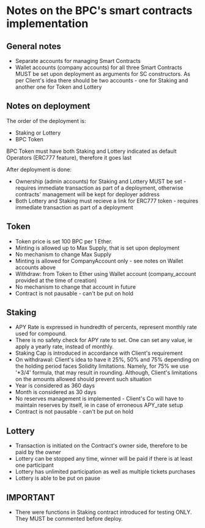 # Notes on the BPC's smart contracts implementation

## General notes
- Separate accounts for managing Smart Contracts
- Wallet accounts (company accounts) for all three Smart Contracts MUST be set upon deployment as arguments for SC constructors. As per Client's idea there should be two accounts - one for Staking and another one for Token and Lottery

## Notes on deployment
The order of the deployment is:
- Staking or Lottery
- BPC Token

BPC Token must have both Staking and Lottery indicated as default Operators (ERC777 feature), therefore it goes last

After deployment is done:
- Ownership (admin accounts) for Staking and Lottery MUST be set - requires immediate transaction as part of a deployment, otherwise contracts' management will be kept for deployer address 
- Both Lottery and Staking must recieve a link for ERC777 token - requires immediate transaction as part of a deployment 

## Token
- Token price is set 100 BPC per 1 Ether.
- Minting is allowed up to Max Supply, that is set upon deployment
- No mechanism to change Max Supply
- Minting is allowed for CompanyAccount only - see notes on Wallet accounts above
- Withdraw: from Token to Ether using Wallet account (company_account provided at the time of creation)
- No mechanism to change that account in future
- Contract is not pausable - can't be put on hold

## Staking
- APY Rate is expressed in hundredth of percents, represent monthly rate used for compound.
- There is no safety check for APY rate to set. One can set any value, ie apply a yearly rate, instead of monthly. 
- Staking Cap is introduced in accordance with Client's requirement
- On withdrawal: Client's idea to have it 25%, 50% and 75% depending on the holding period faces Solidity limitations. Namely, for 75% we use '*3/4' formula, that may result in rounding. Although, Client's limitations on the amounts allowed should prevent such situation
- Year is considered as 360 days
- Month is considered as 30 days
- No reserves management is implemented - Client's Co will have to maintain reserves by itself, ie in case of erroneous APY_rate setup
- Contract is not pausable - can't be put on hold

## Lottery
- Transaction is initiated on the Contract's owner side, therefore to be paid by the owner
- Lottery can be stopped any time, winner will be paid if there is at least one participant
- Lottery has unlimited participation as well as multiple tickets purchases
- Lottery is able to be put on pause


## IMPORTANT
- There were functions in Staking contract introduced for testing ONLY. They MUST be commented before deploy.
